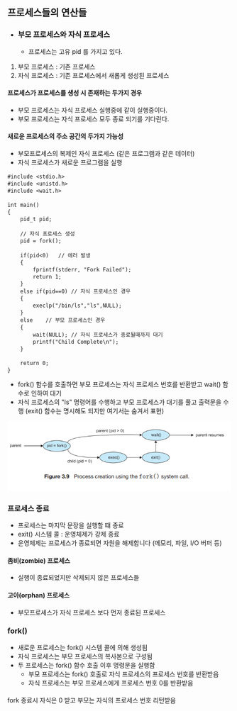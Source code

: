 ## 프로세스들의 연산들

- ### 부모 프로세스와 자식 프로세스

    - 프로세스는 고유 pid 를 가지고 있다.

1. 부모 프로세스 : 기존 프로세스
2. 자식 프로세스 : 기존 프로세스에서 새롭게 생성된 프로세스

#### 프로세스가 프로세스를 생성 시 존재하는 두가지 경우
- 부모 프로세스는 자식 프로세스 실행중에 같이 실행중이다.
- 부모 프로세스는 자식 프로세스 모두 종료 되기를 기다린다.

#### 새로운 프로세스의 주소 공간의 두가지 가능성
- 부모프로세스의 복제인 자식 프로세스 (같은 프로그램과 같은 데이터)
- 자식 프로세스가 새로운 프로그램을 실행

```agsl
#include <stdio.h>
#include <unistd.h>
#include <wait.h>

int main()
{
    pid_t pid;

    // 자식 프로세스 생성
    pid = fork();
    
    if(pid<0)   // 에러 발생
    {
        fprintf(stderr, "Fork Failed");
        return 1;
    }
    else if(pid==0) // 자식 프로세스인 경우
    {
        execlp("/bin/ls","ls",NULL);
    }
    else    // 부모 프로세스인 경우
    {
        wait(NULL); // 자식 프로세스가 종료될때까지 대기
        printf("Child Complete\n");
    }

    return 0;
}
```
-  fork() 함수를 호출하면 부모 프로세스는 자식 프로세스 번호를 반환받고 wait() 함수로 인하여 대기
- 자식 프로세스의 "ls" 명령어를 수행하고 부모 프로세스가 대기를 풀고 출력문을 수행 (exit() 함수는 명시해도 되지만 여기서는 숨겨서 표현)

![img.png](../picture/osfork01.png)


### 프로세스 종료
- 프로세스는 마지막 문장을 실행할 떄 종료
- exit() 시스템 콜 : 운영체제가 강제 종료
- 운영체제는 프로세스가 종료되면 자원을 해제합니다 (메모리, 파일, I/O 버퍼 등)

#### 좀비(zombie) 프로세스
  - 실행이 종료되었지만 삭제되지 않은 프로세스들

#### 고아(orphan) 프로세스
  - 부모프로세스가 자식 프로세스 보다 먼저 종료된 프로세스


### fork()
- 새로운 프로세스는 fork() 시스템 콜에 의해 생성됨
- 자식 프로세스는 부모 프로세스의 복사본으로 구성됨
- 두 프로세스는 fork() 함수 호출 이후 명령문을 실행함
  - 부모 프로세스는 fork() 호출로 자식 프로세스의 프로세스 번호를 반환받음
  - 자식 프로세스는 부모 프로세스에게 프로세스 번호 0를 반환받음

#### 
fork 종료시 자식은 0 받고 부모는 자식의 프로세스 번호 리턴받음

